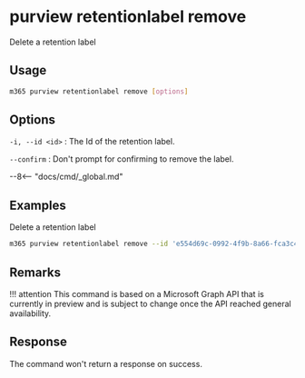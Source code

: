 # purview retentionlabel remove

Delete a retention label

## Usage

```sh
m365 purview retentionlabel remove [options]
```

## Options

`-i, --id <id>`
: The Id of the retention label.

`--confirm`
: Don't prompt for confirming to remove the label.

--8<-- "docs/cmd/_global.md"

## Examples

Delete a retention label

```sh
m365 purview retentionlabel remove --id 'e554d69c-0992-4f9b-8a66-fca3c4d9c531'
```

## Remarks

!!! attention
    This command is based on a Microsoft Graph API that is currently in preview and is subject to change once the API reached general availability.

## Response

The command won't return a response on success.
